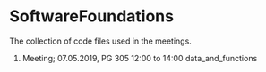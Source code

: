 # SoftwareFoundations

The collection of code files used in the meetings.

1. Meeting; 07.05.2019, PG 305 12:00 to 14:00
data_and_functions
